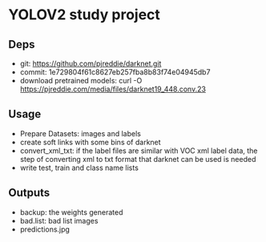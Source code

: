 # YOLOV2 study project

## Deps
* git: https://github.com/pjreddie/darknet.git
* commit: 1e729804f61c8627eb257fba8b83f74e04945db7
* download pretrained models: curl -O https://pjreddie.com/media/files/darknet19_448.conv.23

## Usage
* Prepare Datasets: images and labels
* create soft links with some bins of darknet
* convert_xml_txt: if the label files are similar with VOC xml label data, the step of converting xml to txt format that darknet can be used is needed
* write test, train and class name lists

## Outputs
* backup: the weights generated
* bad.list: bad list images
* predictions.jpg
